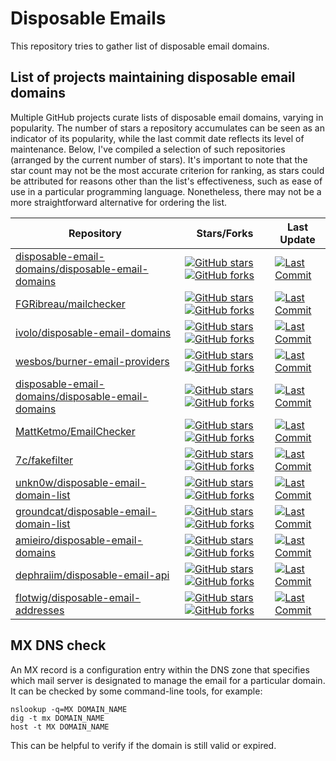 # Disposable Emails
This repository tries to gather list of disposable email domains. 

## List of projects maintaining disposable email domains
Multiple GitHub projects curate lists of disposable email domains, varying in popularity. The number of stars a repository accumulates can be seen as an indicator of its popularity, while the last commit date reflects its level of maintenance. Below, I've compiled a selection of such repositories (arranged by the current number of stars). It's important to note that the star count may not be the most accurate criterion for ranking, as stars could be attributed for reasons other than the list's effectiveness, such as ease of use in a particular programming language. Nonetheless, there may not be a more straightforward alternative for ordering the list.

| Repository | Stars/Forks | Last Update |
| ---- | ----- | ---- | 
| [disposable-email-domains/disposable-email-domains](https://github.com/disposable-email-domains/disposable-email-domains) |  [![GitHub stars](https://img.shields.io/github/stars/disposable-email-domains/disposable-email-domains.svg?style=flat&label=Stars&color=yellow)](https://github.com/username/repo/stargazers) [![GitHub forks](https://img.shields.io/github/forks/disposable-email-domains/disposable-email-domains.svg?style=flat&label=Forks&color=blue)](https://github.com/username/repo/network) |  [![Last Commit](https://img.shields.io/github/last-commit/disposable-email-domains/disposable-email-domains.svg?style=flat&label=Updated&color=success)](https://github.com/disposable-email-domains/disposable-email-domains/commits/master) |
| [FGRibreau/mailchecker](https://github.com/FGRibreau/mailchecker) |  [![GitHub stars](https://img.shields.io/github/stars/FGRibreau/mailchecker.svg?style=flat&label=Stars&color=yellow)](https://github.com/username/repo/stargazers) [![GitHub forks](https://img.shields.io/github/forks/FGRibreau/mailchecker.svg?style=flat&label=Forks&color=blue)](https://github.com/username/repo/network) |  [![Last Commit](https://img.shields.io/github/last-commit/FGRibreau/mailchecker.svg?style=flat&label=Updated&color=success)](https://github.com/FGRibreau/mailchecker/commits/master) |
| [ivolo/disposable-email-domains](https://github.com/ivolo/disposable-email-domains) |  [![GitHub stars](https://img.shields.io/github/stars/ivolo/disposable-email-domains.svg?style=flat&label=Stars&color=yellow)](https://github.com/username/repo/stargazers) [![GitHub forks](https://img.shields.io/github/forks/ivolo/disposable-email-domains.svg?style=flat&label=Forks&color=blue)](https://github.com/username/repo/network) |  [![Last Commit](https://img.shields.io/github/last-commit/ivolo/disposable-email-domains.svg?style=flat&label=Updated&color=success)](https://github.com/ivolo/disposable-email-domains/commits/master) |
| [wesbos/burner-email-providers](https://github.com/wesbos/burner-email-providers) |  [![GitHub stars](https://img.shields.io/github/stars/wesbos/burner-email-providers.svg?style=flat&label=Stars&color=yellow)](https://github.com/username/repo/stargazers) [![GitHub forks](https://img.shields.io/github/forks/wesbos/burner-email-providers.svg?style=flat&label=Forks&color=blue)](https://github.com/username/repo/network) |  [![Last Commit](https://img.shields.io/github/last-commit/wesbos/burner-email-providers.svg?style=flat&label=Updated&color=success)](https://github.com/wesbos/burner-email-providers/commits/master) |
| [disposable-email-domains/disposable-email-domains](https://github.com/disposable-email-domains/disposable-email-domains) |  [![GitHub stars](https://img.shields.io/github/stars/disposable-email-domains/disposable-email-domains.svg?style=flat&label=Stars&color=yellow)](https://github.com/username/repo/stargazers) [![GitHub forks](https://img.shields.io/github/forks/disposable-email-domains/disposable-email-domains.svg?style=flat&label=Forks&color=blue)](https://github.com/username/repo/network) |  [![Last Commit](https://img.shields.io/github/last-commit/disposable-email-domains/disposable-email-domains.svg?style=flat&label=Updated&color=success)](https://github.com/disposable-email-domains/disposable-email-domains/commits/master) |
| [MattKetmo/EmailChecker](https://github.com/MattKetmo/EmailChecker) |  [![GitHub stars](https://img.shields.io/github/stars/MattKetmo/EmailChecker.svg?style=flat&label=Stars&color=yellow)](https://github.com/username/repo/stargazers) [![GitHub forks](https://img.shields.io/github/forks/MattKetmo/EmailChecker.svg?style=flat&label=Forks&color=blue)](https://github.com/username/repo/network) |  [![Last Commit](https://img.shields.io/github/last-commit/MattKetmo/EmailChecker.svg?style=flat&label=Updated&color=success)](https://github.com/MattKetmo/EmailChecker/commits/master) |
| [7c/fakefilter](https://github.com/7c/fakefilter) |  [![GitHub stars](https://img.shields.io/github/stars/7c/fakefilter.svg?style=flat&label=Stars&color=yellow)](https://github.com/username/repo/stargazers) [![GitHub forks](https://img.shields.io/github/forks/7c/fakefilter.svg?style=flat&label=Forks&color=blue)](https://github.com/username/repo/network) |  [![Last Commit](https://img.shields.io/github/last-commit/7c/fakefilter.svg?style=flat&label=Updated&color=success)](https://github.com/7c/fakefilter/commits/master) |
| [unkn0w/disposable-email-domain-list](https://github.com/unkn0w/disposable-email-domain-list) |  [![GitHub stars](https://img.shields.io/github/stars/unkn0w/disposable-email-domain-list.svg?style=flat&label=Stars&color=yellow)](https://github.com/username/repo/stargazers) [![GitHub forks](https://img.shields.io/github/forks/unkn0w/disposable-email-domain-list.svg?style=flat&label=Forks&color=blue)](https://github.com/username/repo/network) |  [![Last Commit](https://img.shields.io/github/last-commit/unkn0w/disposable-email-domain-list.svg?style=flat&label=Updated&color=success)](https://github.com/unkn0w/disposable-email-domain-list/commits/master) |
| [groundcat/disposable-email-domain-list](https://github.com/groundcat/disposable-email-domain-list) |  [![GitHub stars](https://img.shields.io/github/stars/groundcat/disposable-email-domain-list.svg?style=flat&label=Stars&color=yellow)](https://github.com/username/repo/stargazers) [![GitHub forks](https://img.shields.io/github/forks/groundcat/disposable-email-domain-list.svg?style=flat&label=Forks&color=blue)](https://github.com/username/repo/network) |  [![Last Commit](https://img.shields.io/github/last-commit/groundcat/disposable-email-domain-list.svg?style=flat&label=Updated&color=success)](https://github.com/groundcat/disposable-email-domain-list/commits/master) |
| [amieiro/disposable-email-domains](https://github.com/amieiro/disposable-email-domains) |  [![GitHub stars](https://img.shields.io/github/stars/amieiro/disposable-email-domains.svg?style=flat&label=Stars&color=yellow)](https://github.com/username/repo/stargazers) [![GitHub forks](https://img.shields.io/github/forks/amieiro/disposable-email-domains.svg?style=flat&label=Forks&color=blue)](https://github.com/username/repo/network) |  [![Last Commit](https://img.shields.io/github/last-commit/amieiro/disposable-email-domains.svg?style=flat&label=Updated&color=success)](https://github.com/amieiro/disposable-email-domains/commits/master) |
| [dephraiim/disposable-email-api](https://github.com/dephraiim/disposable-email-api) |  [![GitHub stars](https://img.shields.io/github/stars/dephraiim/disposable-email-api.svg?style=flat&label=Stars&color=yellow)](https://github.com/username/repo/stargazers) [![GitHub forks](https://img.shields.io/github/forks/dephraiim/disposable-email-api.svg?style=flat&label=Forks&color=blue)](https://github.com/username/repo/network) |  [![Last Commit](https://img.shields.io/github/last-commit/dephraiim/disposable-email-api.svg?style=flat&label=Updated&color=success)](https://github.com/dephraiim/disposable-email-api/commits/master) |
| [flotwig/disposable-email-addresses](https://github.com/flotwig/disposable-email-addresses) |  [![GitHub stars](https://img.shields.io/github/stars/flotwig/disposable-email-addresses.svg?style=flat&label=Stars&color=yellow)](https://github.com/username/repo/stargazers) [![GitHub forks](https://img.shields.io/github/forks/flotwig/disposable-email-addresses.svg?style=flat&label=Forks&color=blue)](https://github.com/username/repo/network) |  [![Last Commit](https://img.shields.io/github/last-commit/flotwig/disposable-email-addresses.svg?style=flat&label=Updated&color=success)](https://github.com/flotwig/disposable-email-addresses/commits/master) |


## MX DNS check
An MX record is a configuration entry within the DNS zone that specifies which mail server is designated to manage the email for a particular domain. It can be checked by some command-line tools, for example:
```
nslookup -q=MX DOMAIN_NAME
dig -t mx DOMAIN_NAME
host -t MX DOMAIN_NAME
```
This can be helpful to verify if the domain is still valid or expired.